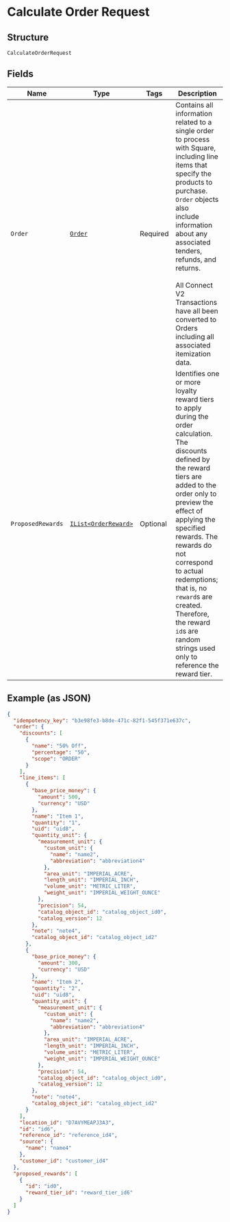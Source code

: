 
# Calculate Order Request

## Structure

`CalculateOrderRequest`

## Fields

| Name | Type | Tags | Description |
|  --- | --- | --- | --- |
| `Order` | [`Order`](../../doc/models/order.md) | Required | Contains all information related to a single order to process with Square,<br>including line items that specify the products to purchase. `Order` objects also<br>include information about any associated tenders, refunds, and returns.<br><br>All Connect V2 Transactions have all been converted to Orders including all associated<br>itemization data. |
| `ProposedRewards` | [`IList<OrderReward>`](../../doc/models/order-reward.md) | Optional | Identifies one or more loyalty reward tiers to apply during the order calculation.<br>The discounts defined by the reward tiers are added to the order only to preview the<br>effect of applying the specified rewards. The rewards do not correspond to actual<br>redemptions; that is, no `reward`s are created. Therefore, the reward `id`s are<br>random strings used only to reference the reward tier. |

## Example (as JSON)

```json
{
  "idempotency_key": "b3e98fe3-b8de-471c-82f1-545f371e637c",
  "order": {
    "discounts": [
      {
        "name": "50% Off",
        "percentage": "50",
        "scope": "ORDER"
      }
    ],
    "line_items": [
      {
        "base_price_money": {
          "amount": 500,
          "currency": "USD"
        },
        "name": "Item 1",
        "quantity": "1",
        "uid": "uid8",
        "quantity_unit": {
          "measurement_unit": {
            "custom_unit": {
              "name": "name2",
              "abbreviation": "abbreviation4"
            },
            "area_unit": "IMPERIAL_ACRE",
            "length_unit": "IMPERIAL_INCH",
            "volume_unit": "METRIC_LITER",
            "weight_unit": "IMPERIAL_WEIGHT_OUNCE"
          },
          "precision": 54,
          "catalog_object_id": "catalog_object_id0",
          "catalog_version": 12
        },
        "note": "note4",
        "catalog_object_id": "catalog_object_id2"
      },
      {
        "base_price_money": {
          "amount": 300,
          "currency": "USD"
        },
        "name": "Item 2",
        "quantity": "2",
        "uid": "uid8",
        "quantity_unit": {
          "measurement_unit": {
            "custom_unit": {
              "name": "name2",
              "abbreviation": "abbreviation4"
            },
            "area_unit": "IMPERIAL_ACRE",
            "length_unit": "IMPERIAL_INCH",
            "volume_unit": "METRIC_LITER",
            "weight_unit": "IMPERIAL_WEIGHT_OUNCE"
          },
          "precision": 54,
          "catalog_object_id": "catalog_object_id0",
          "catalog_version": 12
        },
        "note": "note4",
        "catalog_object_id": "catalog_object_id2"
      }
    ],
    "location_id": "D7AVYMEAPJ3A3",
    "id": "id6",
    "reference_id": "reference_id4",
    "source": {
      "name": "name4"
    },
    "customer_id": "customer_id4"
  },
  "proposed_rewards": [
    {
      "id": "id0",
      "reward_tier_id": "reward_tier_id6"
    }
  ]
}
```

